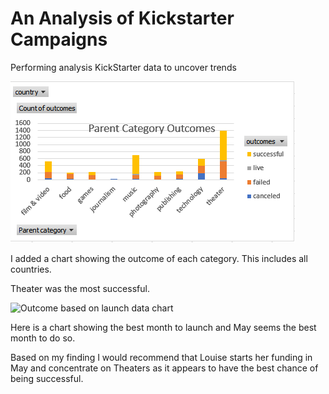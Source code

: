 # An Analysis of Kickstarter Campaigns
Performing analysis KickStarter data to uncover trends

![Picture of chart](Category_Statistics.png)

I added a chart showing the outcome of each category. This includes all countries.

Theater was the most successful.

![Outcome based on launch data chart](https://user-images.githubusercontent.com/106829056/174132959-54b81d17-39ae-44a7-90e3-073d9caa67c4.png)

Here is a chart showing the best month to launch and May seems the best month to do so.

Based on my finding I would recommend that Louise starts her funding in May and concentrate on 
Theaters as it appears to have the best chance of being successful.
